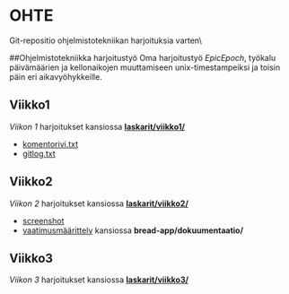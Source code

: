 # OHTE
Git-repositio ohjelmistotekniikan harjoituksia varten\
<!--Oma harjoitystyö *Get This Bread* kansiossa **[bread-app/](bread-app/)**-->
##Ohjelmistotekniikka harjoitustyö
Oma harjoitustyö *EpicEpoch*, työkalu päivämäärien ja kellonaikojen muuttamiseen unix-timestampeiksi ja toisin päin eri aikavyöhykkeille.

## Viikko1
*Viikon 1* harjoitukset kansiossa **[laskarit/viikko1/](laskarit/viikko1/)**
- [komentorivi.txt](laskarit/viikko1/komentorivi.txt)
- [gitlog.txt](laskarit/viikko1/gitlog.txt)

## Viikko2
*Viikon 2* harjoitukset kansiossa **[laskarit/viikko2/](laskarit/viikko2/)**
- [screenshot](laskarit/viikko2/Screenshot_coverage_2023-03-24_14-03-39.png)
- [vaatimusmäärittely](bread-app/dokumentaatio/vaatimusmaarittely.md) kansiossa **bread-app/dokuumentaatio/**

## Viikko3 
*Viikon 3* harjoitukset kansiossa **[laskarit/viikko3/](laskarit/viikko3/)**
